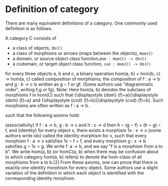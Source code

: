 # Definition of category

There are many equivalent definitions of a category. 
One commonly used definition is as follows.

A category C consists of
- a class of objects, `Ob(C)`
- a class of morphisms or arrows (maps between the objects), `Hom(C)`
- a domain, or source object class function,`dom : Hom(C) -> Ob(C)`
- a codomain, or target object class function, `cod : Hom(C) -> Ob(C)`



for every three objects a, b and c, a binary operation hom(a, b) × hom(b, c) → hom(a, c) called composition of morphisms; the composition of f : a → b and g : b → c is written as g ∘ f or gf. (Some authors use "diagrammatic order", writing f;g or fg).
Note: Here hom(a, b) denotes the subclass of morphisms f in hom(C) such that {\displaystyle {dom} (f)=a}{\displaystyle {dom} (f)=a} and {\displaystyle {cod} (f)=b}{\displaystyle {cod} (f)=b}. Such morphisms are often written as f : a → b.

such that the following axioms hold:

(associativity) if f : a → b, g : b → c and h : c → d then h ∘ (g ∘ f) = (h ∘ g) ∘ f, and
(identity) for every object x, there exists a morphism 1x : x → x (some authors write idx) called the identity morphism for x, such that every morphism f : a → x satisfies 1x ∘ f = f, and every morphism g : x → b satisfies g ∘ 1x = g.
We write f: a → b, and we say "f is a morphism from a to b". We write hom(a, b) (or homC(a, b) when there may be confusion about to which category hom(a, b) refers) to denote the hom-class of all morphisms from a to b.[2] From these axioms, one can prove that there is exactly one identity morphism for every object. Some authors use a slight variation of the definition in which each object is identified with the corresponding identity morphism.
